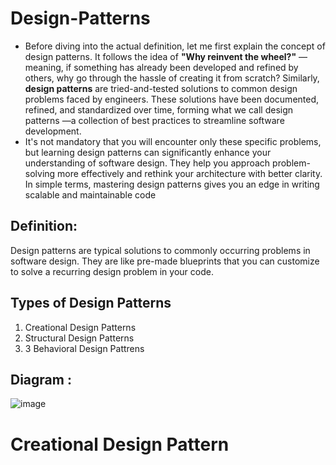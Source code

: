 # Design-Patterns
- Before diving into the actual definition, let me first explain the concept of design patterns. It follows the idea of **"Why reinvent the wheel?"** —meaning, if something has already been developed and refined by others, why go through the hassle of creating it from scratch? Similarly, **design patterns** are tried-and-tested solutions to common design problems faced by engineers. These solutions have been documented, refined, and standardized over time, forming what we call design patterns —a collection of best practices to streamline software development.
- It's not mandatory that you will encounter only these specific problems, but learning design patterns can significantly enhance your understanding of software design. They help you approach problem-solving more effectively and rethink your architecture with better clarity. In simple terms, mastering design patterns gives you an edge in writing scalable and maintainable code
## Definition: 
Design patterns are typical solutions to commonly occurring problems in software design. They are like pre-made blueprints that you can customize to solve a recurring design problem in your code.

## Types of Design Patterns
1. Creational Design Patterns
2. Structural Design Patterns
3. 3 Behavioral Design Pattrens

## Diagram :
  
![image](https://github.com/user-attachments/assets/94237aa0-c083-47da-b22d-aca36bf3ff6c)

# Creational Design Pattern

